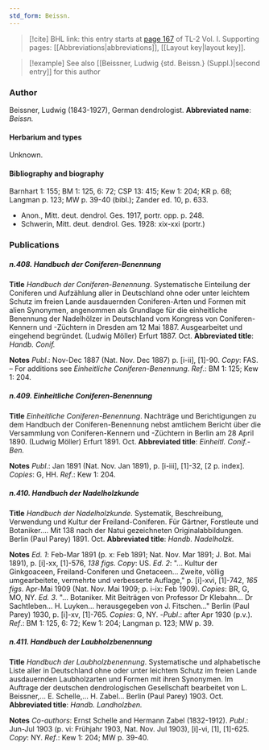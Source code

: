 ```yaml
---
std_form: Beissn.
---
```


> [!cite] BHL link: this entry starts at [page 167](https://www.biodiversitylibrary.org/page/33120298) of TL-2 Vol. I.
> Supporting pages: [[Abbreviations|abbreviations]], [[Layout key|layout key]].

> [!example] See also [[Beissner, Ludwig {std. Beissn.} (Suppl.)|second entry]] for this author

### Author

Beissner, Ludwig (1843-1927), German dendrologist. 
**Abbreviated name**: *Beissn.*

#### Herbarium and types

Unknown.

#### Bibliography and biography

Barnhart 1: 155; BM 1: 125, 6: 72; CSP 13: 415; Kew 1: 204; KR p. 68; Langman p. 123; MW p. 39-40 (bibl.); Zander ed. 10, p. 633.
- Anon., Mitt. deut. dendrol. Ges. 1917, portr. opp. p. 248.
- Schwerin, Mitt. deut. dendrol. Ges. 1928: xix-xxi (portr.)

### Publications

##### n.408. Handbuch der Coniferen-Benennung

**Title**
*Handbuch der Coniferen-Benennung*. Systematische Einteilung der Coniferen und Aufzählung aller in Deutschland ohne oder unter leichtem Schutz im freien Lande ausdauernden Coniferen-Arten und Formen mit alien Synonymen, angenommen als Grundlage für die einheitliche Benennung der Nadelhölzer in Deutschland vom Kongress von Coniferen-Kennern und -Züchtern in Dresden am 12 Mai 1887. Ausgearbeitet und eingehend begründet. (Ludwig Möller) Erfurt 1887. Oct.
**Abbreviated title**: *Handb. Conif.*

**Notes**
*Publ*.: Nov-Dec 1887 (Nat. Nov. Dec 1887) p. \[i-ii\], \[1\]-90. *Copy*: FAS. – For additions see *Einheitliche Coniferen-Benennung*.
*Ref*.: BM 1: 125; Kew 1: 204.

##### n.409. Einheitliche Coniferen-Benennung

**Title**
*Einheitliche Coniferen-Benennung*. Nachträge und Berichtigungen zu dem Handbuch der Coniferen-Benennung nebst amtlichem Bericht über die Versammlung von Coniferen-Kennern und -Züchtern in Berlin am 28 April 1890. (Ludwig Möller) Erfurt 1891. Oct.
**Abbreviated title**: *Einheitl. Conif.-Ben.*

**Notes**
*Publ*.: Jan 1891 (Nat. Nov. Jan 1891), p. \[i-iii\], \[1\]-32, \[2 p. index\]. *Copies*: G, HH.
*Ref*.: Kew 1: 204.

##### n.410. Handbuch der Nadelholzkunde

**Title**
*Handbuch der Nadelholzkunde*. Systematik, Beschreibung, Verwendung und Kultur der Freiland-Coniferen. Für Gärtner, Forstleute und Botaniker.... Mit 138 nach der Natui gezeichneten Originalabbildungen. Berlin (Paul Parey) 1891. Oct.
**Abbreviated title**: *Handb. Nadelholzk.*

**Notes**
*Ed. 1*: Feb-Mar 1891 (p. x: Feb 1891; Nat. Nov. Mar 1891; J. Bot. Mai 1891), p. \[i\]-xx, \[1\]-576, *138 figs. Copy*: US.
*Ed. 2*: "... Kultur der Ginkgoaceen, Freiland-Coniferen und Gnetaceen... Zweite, völlig umgearbeitete, vermehrte und verbesserte Auflage," p. \[i\]-xvi, \[1\]-742, *165 figs*. Apr-Mai 1909 (Nat. Nov. Mai 1909; p. i-ix: Feb 1909). *Copies*: BR, G, MO, NY.
*Ed. 3*. "... Botaniker. Mit Beiträgen von Professor Dr Klebahn... Dr Sachtleben... H. Luyken... herausgegeben von J. Fitschen..." Berlin (Paul Parey) 1930, p. \[i\]-xv, \[1\]-765. *Copies*: G, NY. -*Publ*.: after Apr 1930 (p.v.).
*Ref*.: BM 1: 125, 6: 72; Kew 1: 204; Langman p. 123; MW p. 39.

##### n.411. Handbuch der Laubholzbenennung

**Title**
*Handbuch der Laubholzbenennung*. Systematische und alphabetische Liste aller in Deutschland ohne oder unter leichtem Schutz im freien Lande ausdauernden Laubholzarten und Formen mit ihren Synonymen. Im Auftrage der deutschen dendrologischen Gesellschaft bearbeitet von L. Beissner,... E. Schelle,... H. Zabel... Berlin (Paul Parey) 1903. Oct.
**Abbreviated title**: *Handb. Landholzben.*

**Notes**
*Co-authors*: Ernst Schelle and Hermann Zabel (1832-1912).
*Publ*.: Jun-Jul 1903 (p. vi: Frühjahr 1903, Nat. Nov. Jul 1903), \[i\]-vi, \[1\], \[1\]-625.
*Copy*: NY.
*Ref*.: Kew 1: 204; MW p. 39-40.

